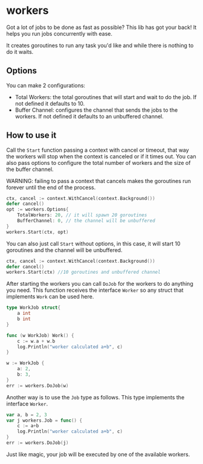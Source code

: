 # workers

Got a lot of jobs to be done as fast as possible? This lib has got your back! It helps you run jobs concurrently with ease.

It creates goroutines to run any task you'd like and while there is nothing to do it waits.

## Options

You can make 2 configurations:

- Total Workers: the total goroutines that will start and wait to do the job. If not defined it defaults to 10.
- Buffer Channel: configures the channel that sends the jobs to the workers. If not defined it defaults to an unbuffered channel.

## How to use it

Call the `Start` function passing a context with cancel or timeout, that way the workers will stop when the context is canceled or if it times out. You can also pass options to configure the total number of workers and the size of the buffer channel.

WARNING: failing to pass a context that cancels makes the goroutines run forever until the end of the process.

```go
ctx, cancel := context.WithCancel(context.Background())
defer cancel()
opt := workers.Options{
    TotalWorkers: 20, // it will spawn 20 goroutines
    BufferChannel: 0, // the channel will be unbuffered
}
workers.Start(ctx, opt)
```

You can also just call `Start` without options, in this case, it will start 10 goroutines and the channel will be unbuffered.

```go
ctx, cancel := context.WithCancel(context.Background())
defer cancel()
workers.Start(ctx) //10 goroutines and unbuffered channel
```

After starting the workers you can call `DoJob` for the workers to do anything you need. This function receives the interface `Worker` so any struct that implements `Work` can be used here.

```go
type WorkJob struct{
    a int
    b int
}

func (w WorkJob) Work() {
    c := w.a + w.b
    log.Println("worker calculated a+b", c)
}

w := WorkJob {
    a: 2,
    b: 3,
}
err := workers.DoJob(w)
```

Another way is to use the `Job` type as follows. This type implements the interface `Worker`.

```go
var a, b = 2, 3
var j workers.Job = func() {
    c := a+b
    log.Println("worker calculated a+b", c)
}
err := workers.DoJob(j)
```

Just like magic, your job will be executed by one of the available workers.
